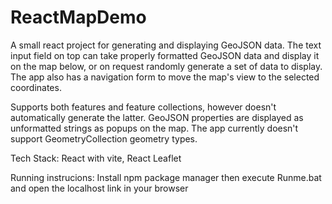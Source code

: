 # ReactMapDemo

A small react project for generating and displaying GeoJSON data. The text input field on top can take properly formatted GeoJSON data and display it on the map below, or on request randomly generate a set of data to display. The app also has a navigation form to move the map's view to the selected coordinates.

Supports both features and feature collections, however doesn't automatically generate the latter.
GeoJSON properties are displayed as unformatted strings as popups on the map.
The app currently doesn't support GeometryCollection geometry types.

Tech Stack: React with vite, React Leaflet

Running instrucions: Install npm package manager then execute Runme.bat and open the localhost link in your browser
